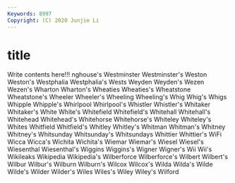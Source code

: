 ```yaml
---
Keywords: 8997
Copyright: (C) 2020 Junjie Li
---
```


# title

Write contents here!!!
nghouse's 
Westminster
Westminster's 
Weston 
Weston's 
Westphalia 
Westphalia's 
Wests 
Weyden 
Weyden's 
Wezen 
Wezen's
Wharton 
Wharton's 
Wheaties 
Wheaties's 
Wheatstone 
Wheatstone's 
Wheeler 
Wheeler's 
Wheeling 
Wheeling's
Whig 
Whig's 
Whigs 
Whipple 
Whipple's 
Whirlpool 
Whirlpool's 
Whistler 
Whistler's 
Whitaker
Whitaker's 
White 
White's 
Whitefield 
Whitefield's 
Whitehall 
Whitehall's 
Whitehead 
Whitehead's 
Whitehorse
Whitehorse's 
Whiteley 
Whiteley's 
Whites 
Whitfield 
Whitfield's 
Whitley 
Whitley's 
Whitman 
Whitman's
Whitney 
Whitney's 
Whitsunday 
Whitsunday's 
Whitsundays 
Whittier 
Whittier's 
WiFi 
Wicca 
Wicca's
Wichita 
Wichita's 
Wiemar 
Wiemar's 
Wiesel 
Wiesel's 
Wiesenthal 
Wiesenthal's 
Wiggins 
Wiggins's
Wigner 
Wigner's 
Wii 
Wii's 
Wikileaks 
Wikipedia 
Wikipedia's 
Wilberforce 
Wilberforce's 
Wilbert
Wilbert's 
Wilbur 
Wilbur's 
Wilburn 
Wilburn's 
Wilcox 
Wilcox's 
Wilda 
Wilda's 
Wilde
Wilde's 
Wilder 
Wilder's 
Wiles 
Wiles's 
Wiley 
Wiley's 
Wilford 
